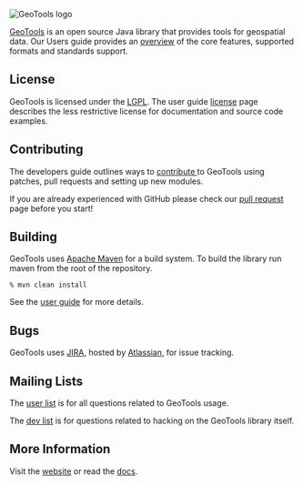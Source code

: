 ![GeoTools logo](/geotools-logo.png)

[GeoTools](https://geotools.org) is an open source Java library that provides
 tools for geospatial data. Our Users guide provides an [overview](https://docs.geotools.org/stable/userguide/geotools.html) of the core features, supported formats and standards support.

## License

GeoTools is licensed under the [LGPL](http://www.gnu.org/licenses/lgpl.html). The user guide [license](https://docs.geotools.org/stable/userguide/welcome/license.html) page describes the less restrictive license for documentation and source code examples.

## Contributing

The developers guide outlines ways to [contribute ](https://docs.geotools.org/latest/developer/procedures/contribute.html) to GeoTools using patches, pull requests and setting up new modules.

If you are already experienced with GitHub please check our [pull request](https://docs.geotools.org/latest/developer/procedures/pull_requests.html) page before you start!

## Building

GeoTools uses [Apache Maven](https://maven.apache.org/) for a build system. To 
build the library run maven from the root of the repository.

    % mvn clean install

See the [user guide](https://docs.geotools.org/stable/userguide/build/index.html) 
for more details.

## Bugs

GeoTools uses [JIRA](https://osgeo-org.atlassian.net/browse/GEOT), hosted by 
[Atlassian](https://www.atlassian.com/), for issue tracking.

## Mailing Lists

The [user list](mailto:geotools-gt2-users@lists.sourceforge.net) is for all questions 
related to GeoTools usage. 

The [dev list](mailto:geotools-devel@lists.sourceforge.net) is for questions related 
to hacking on the GeoTools library itself.

## More Information

Visit the [website](https://geotools.org/) or read the [docs](https://docs.geotools.org/). 

